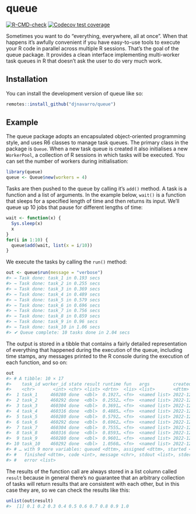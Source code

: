 
<!-- README.md is generated from README.Rmd. Please edit that file -->

# queue

<!-- badges: start -->

[![R-CMD-check](https://github.com/djnavarro/queue/actions/workflows/R-CMD-check.yaml/badge.svg)](https://github.com/djnavarro/queue/actions/workflows/R-CMD-check.yaml)
[![Codecov test
coverage](https://codecov.io/gh/djnavarro/queue/branch/main/graph/badge.svg)](https://app.codecov.io/gh/djnavarro/queue?branch=main)
<!-- badges: end -->

Sometimes you want to do “everything, everywhere, all at once”. When
that happens it’s awfully convenient if you have easy-to-use tools to
execute your R code in parallel across multiple R sessions. That’s the
goal of the queue package. It provides a clean interface implementing
multi-worker task queues in R that doesn’t ask the user to do very much
work.

## Installation

You can install the development version of queue like so:

``` r
remotes::install_github("djnavarro/queue")
```

## Example

The queue package adopts an encapsulated object-oriented programming
style, and uses R6 classes to manage task queues. The primary class in
the package is `Queue`. When a new task queue is created it also
initialises a new `WorkerPool`, a collection of R sessions in which
tasks will be executed. You can set the number of workers during
initialisation:

``` r
library(queue)
queue <- Queue$new(workers = 4)
```

Tasks are then pushed to the queue by calling it’s `add()` method. A
task is a function and a list of arguments. In the example below,
`wait()` is a function that sleeps for a specified length of time and
then returns its input. We’ll queue up 10 jobs that pause for different
lengths of time:

``` r
wait <- function(x) {
  Sys.sleep(x)
  x
}
for(i in 1:10) {
  queue$add(wait, list(x = i/10))
}
```

We execute the tasks by calling the `run()` method:

``` r
out <- queue$run(message = "verbose")
#> → Task done: task_1 in 0.193 secs
#> → Task done: task_2 in 0.255 secs
#> → Task done: task_3 in 0.369 secs
#> → Task done: task_4 in 0.489 secs
#> → Task done: task_5 in 0.579 secs
#> → Task done: task_6 in 0.696 secs
#> → Task done: task_7 in 0.756 secs
#> → Task done: task_8 in 0.859 secs
#> → Task done: task_9 in 0.96 secs
#> → Task done: task_10 in 1.06 secs
#> ✔ Queue complete: 10 tasks done in 2.04 secs
```

The output is stored in a tibble that contains a fairly detailed
representation of everything that happened during the execution of the
queue, including time stamps, any messages printed to the R console
during the execution of each function, and so on:

``` r
out
#> # A tibble: 10 × 17
#>    task_id worker_id state result runtime fun   args         created            
#>    <chr>       <int> <chr> <list> <drtn>  <lis> <list>       <dttm>             
#>  1 task_1     460280 done  <dbl>  0.1927… <fn>  <named list> 2022-12-22 10:45:28
#>  2 task_2     460292 done  <dbl>  0.2552… <fn>  <named list> 2022-12-22 10:45:28
#>  3 task_3     460304 done  <dbl>  0.3691… <fn>  <named list> 2022-12-22 10:45:28
#>  4 task_4     460316 done  <dbl>  0.4885… <fn>  <named list> 2022-12-22 10:45:28
#>  5 task_5     460280 done  <dbl>  0.5792… <fn>  <named list> 2022-12-22 10:45:28
#>  6 task_6     460292 done  <dbl>  0.6962… <fn>  <named list> 2022-12-22 10:45:28
#>  7 task_7     460304 done  <dbl>  0.7555… <fn>  <named list> 2022-12-22 10:45:28
#>  8 task_8     460316 done  <dbl>  0.8593… <fn>  <named list> 2022-12-22 10:45:28
#>  9 task_9     460280 done  <dbl>  0.9601… <fn>  <named list> 2022-12-22 10:45:28
#> 10 task_10    460292 done  <dbl>  1.0560… <fn>  <named list> 2022-12-22 10:45:28
#> # … with 9 more variables: queued <dttm>, assigned <dttm>, started <dttm>,
#> #   finished <dttm>, code <int>, message <chr>, stdout <list>, stderr <list>,
#> #   error <list>
```

The results of the function call are always stored in a list column
called `result` because in general there’s no guarantee that an
arbitrary collection of tasks will return results that are consistent
with each other, but in this case they are, so we can check the results
like this:

``` r
unlist(out$result)
#>  [1] 0.1 0.2 0.3 0.4 0.5 0.6 0.7 0.8 0.9 1.0
```
